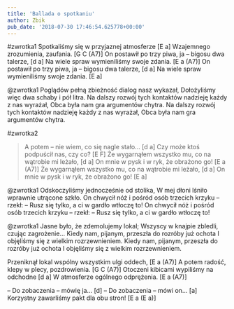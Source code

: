 ```yaml
---
title: 'Ballada o spotkaniu'
author: Zbik
pub_date: '2018-07-30 17:46:54.625778+00:00'
---
```


#zwrotka1
Spotkaliśmy się w przyjaznej atmosferze [E a]
Wzajemnego zrozumienia, zaufania. [G C (A7)]
On postawił po trzy piwa, ja – bigosu dwa talerze, [d a]
Na wiele spraw wymieniliśmy swoje zdania. [E a (A7)]
On postawił po trzy piwa, ja – bigosu dwa talerze, [d a]
Na wiele spraw wymieniliśmy swoje zdania. [E a]

@zwrotka1
Poglądów pełną zbieżność dialog nasz wykazał,
Dołożyliśmy więc dwa schaby i pół litra.
Na dalszy rozwój tych kontaktów nadzieję każdy z nas wyrażał,
Obca była nam gra argumentów chytra.
Na dalszy rozwój tych kontaktów nadzieję każdy z nas wyrażał,
Obca była nam gra argumentów chytra.

#zwrotka2
>A potem – nie wiem, co się nagle stało… [d a]
>Czy może ktoś podpuścił nas, czy co? [E F]
>Że wygarnąłem wszystko mu, co na wątrobie mi leżało, [d a]
>On mnie w pysk i w ryk, że obrażono go! [E a (A7)]
>Że wygarnąłem wszystko mu, co na wątrobie mi leżało, [d a]
>On mnie w pysk i w ryk, że obrażono go! [E a]

@zwrotka1
Odskoczyliśmy jednocześnie od stolika,
W mej dłoni lśniło wprawnie utrącone szkło.
On chwycił nóż i pośród osób trzecich krzyku – rzekł:
– Rusz się tylko, a ci w gardło wtłoczę to!
On chwycił nóż i pośród osób trzecich krzyku – rzekł:
– Rusz się tylko, a ci w gardło wtłoczę to!

@zwrotka1
Jasne było, że zdemolujemy lokal;
Wszyscy w knajpie zbledli, czując zagrożenie…
Kiedy nam, pijanym, przeszła do rozróby już ochota
I objęliśmy się z wielkim rozrzewnieniem.
Kiedy nam, pijanym, przeszła do rozróby już ochota
I objęliśmy się z wielkim rozrzewnieniem.

Przeniknął lokal wspólny wszystkim ulgi oddech, [E a (A7)]
A potem radość, klepy w plecy, pozdrowienia. [G C (A7)]
Otoczeni kibicami wypiliśmy na odchodne [d a]
W atmosferze ogólnego odprężenia. [E a (A7)]

– Do zobaczenia – mówię ja… [d]
– Do zobaczenia – mówi on… [a]
Korzystny zawarliśmy pakt dla obu stron! [E a (E a)]